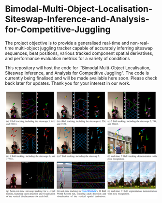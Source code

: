 # Bimodal-Multi-Object-Localisation-Siteswap-Inference-and-Analysis-for-Competitive-Juggling
The project objective is to provide a generalised real-time and non-real-time multi-object juggling tracker capable of accurately inferring siteswap sequences, beat positions, various tracked component spatial derivatives, and performance evaluation metrics for a variety of conditions

This repository will host the code for ``Bimodal Multi-Object Localisation, Siteswap Inference, and Analysis for Competitive Juggling". The code is currently being finalised and will be made available here soon. Please check back later for updates. Thank you for your interest in our work.

![alt text](https://github.com/Jamesmcozens/Bimodal-Multi-Object-Localisation-Siteswap-Inference-and-Analysis-for-Competitive-Juggling/blob/main/GITHUB%20IMAGE.png)
